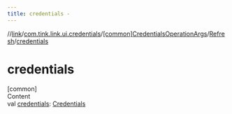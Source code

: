 ```yaml
---
title: credentials -
---
```

//[link](../../../index.md)/[com.tink.link.ui.credentials](../../index.md)/[[common]CredentialsOperationArgs](../index.md)/[Refresh](index.md)/[credentials](credentials.md)



# credentials  
[common]  
Content  
val [credentials](credentials.md): [Credentials](../../../com.tink.model.credentials/[common]-credentials/index.md)  



